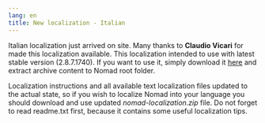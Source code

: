 ```yaml
---
lang: en
title: New localization - Italian
---
```

Italian localization just arrived on site. Many thanks to **Claudio Vicari** for made this localization available. This localization intended to use with latest stable version (2.8.7.1740). If you want to use it, simply download it [here](/en/downloads) and extract archive content to Nomad root folder.

Localization instructions and all available text localization files updated to the actual state, so if you wish to localize Nomad into your language you should download and use updated *nomad-localization.zip* file. Do not forget to read readme.txt first, because it contains some useful localization tips.
